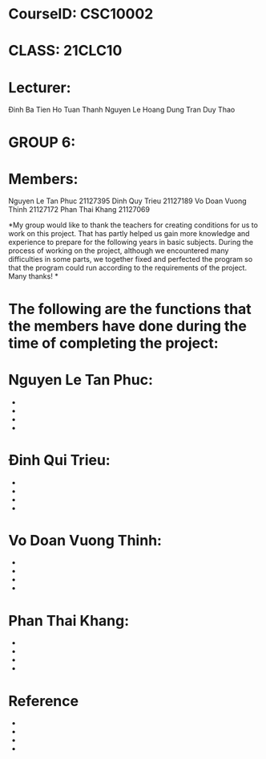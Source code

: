 # CourseID: CSC10002

# CLASS: 21CLC10

# Lecturer:
  Đinh Ba Tien
  Ho Tuan Thanh
  Nguyen Le Hoang Dung
  Tran Duy Thao
# GROUP 6:

# Members:
  Nguyen Le Tan Phuc 21127395 
  Dinh Quy Trieu 21127189
  Vo Doan Vuong Thinh 21127172
  Phan Thai Khang 21127069

*My group would like to thank the teachers for creating conditions for us to work on this project. That has partly helped us gain more knowledge and experience to prepare for the following years in basic subjects. During the process of working on the project, although we encountered many difficulties in some parts, we together fixed and perfected the program so that the program could run according to the requirements of the project.
Many thanks!
*

# The following are the functions that the members have done during the time of completing the project:

# Nguyen Le Tan Phuc:
+
+
+
+

# Đinh Qui Trieu:
+
+
+
+

# Vo Doan Vuong Thinh:
+
+
+
+

# Phan Thai Khang:
+
+
+
+

# Reference
-
-
-
-

